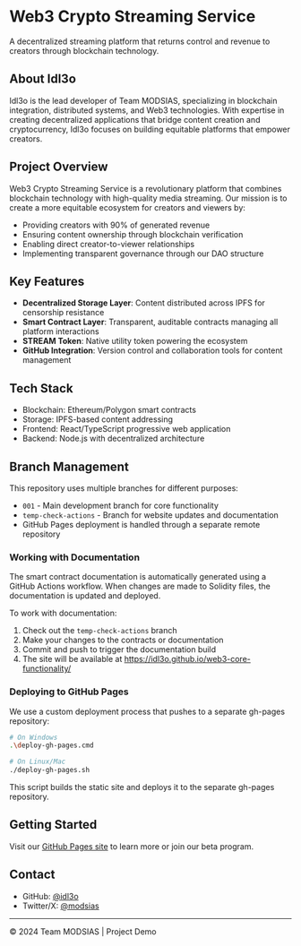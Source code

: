 # Web3 Crypto Streaming Service

A decentralized streaming platform that returns control and revenue to creators through blockchain technology.

## About Idl3o

Idl3o is the lead developer of Team MODSIAS, specializing in blockchain integration, distributed systems, and Web3 technologies. With expertise in creating decentralized applications that bridge content creation and cryptocurrency, Idl3o focuses on building equitable platforms that empower creators.

## Project Overview

Web3 Crypto Streaming Service is a revolutionary platform that combines blockchain technology with high-quality media streaming. Our mission is to create a more equitable ecosystem for creators and viewers by:

- Providing creators with 90% of generated revenue
- Ensuring content ownership through blockchain verification
- Enabling direct creator-to-viewer relationships
- Implementing transparent governance through our DAO structure

## Key Features

- **Decentralized Storage Layer**: Content distributed across IPFS for censorship resistance
- **Smart Contract Layer**: Transparent, auditable contracts managing all platform interactions
- **STREAM Token**: Native utility token powering the ecosystem
- **GitHub Integration**: Version control and collaboration tools for content management

## Tech Stack

- Blockchain: Ethereum/Polygon smart contracts
- Storage: IPFS-based content addressing
- Frontend: React/TypeScript progressive web application
- Backend: Node.js with decentralized architecture

## Branch Management

This repository uses multiple branches for different purposes:

- `001` - Main development branch for core functionality
- `temp-check-actions` - Branch for website updates and documentation
- GitHub Pages deployment is handled through a separate remote repository

### Working with Documentation

The smart contract documentation is automatically generated using a GitHub Actions workflow. When changes are made to Solidity files, the documentation is updated and deployed.

To work with documentation:

1. Check out the `temp-check-actions` branch
2. Make your changes to the contracts or documentation
3. Commit and push to trigger the documentation build
4. The site will be available at https://idl3o.github.io/web3-core-functionality/

### Deploying to GitHub Pages

We use a custom deployment process that pushes to a separate gh-pages repository:

```bash
# On Windows
.\deploy-gh-pages.cmd

# On Linux/Mac
./deploy-gh-pages.sh
```

This script builds the static site and deploys it to the separate gh-pages repository.

## Getting Started

Visit our [GitHub Pages site](https://idl3o.github.io/gh-pages) to learn more or join our beta program.

## Contact

- GitHub: [@idl3o](https://github.com/idl3o)
- Twitter/X: [@modsias](https://x.com/modsias)

---

© 2024 Team MODSIAS | Project Demo
